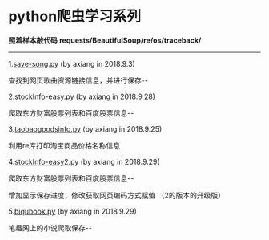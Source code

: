 # python爬虫学习系列  
**照着样本敲代码**
**requests/BeautifulSoup/re/os/traceback/**

---------------------------------------------------------------

1.[save-song.py](https://github.com/axianga/python/blob/master/save_song.py)
(by axiang in 2018.9.3)

查找到网页歌曲资源链接信息，并进行保存--
  
2.[stockInfo-easy.py](https://github.com/axianga/python/blob/master/stockInfo-easy.py)     (by axiang in 2018.9.28)
 
  爬取东方财富股票列表和百度股票信息--
  
3.[taobaogoodsinfo.py](https://github.com/axianga/python/blob/master/taobaogoodsinfo.py)    (by axiang in 2018.9.25)

  利用re库打印淘宝商品价格名称信息
  
4.[stockInfo-easy2.py](https://github.com/axianga/python/blob/master/stockInfo-easy2.py)     (by axiang in 2018.9.29)

  爬取东方财富股票列表和百度股票信息--
  
  增加显示保存进度，修改获取网页编码方式赋值 （2的版本的升级版）

5.[biqubook.py](https://github.com/axianga/python/blob/master/biqubook.py)     (by axiang in 2018.9.29)

 笔趣网上的小说爬取保存--
 
